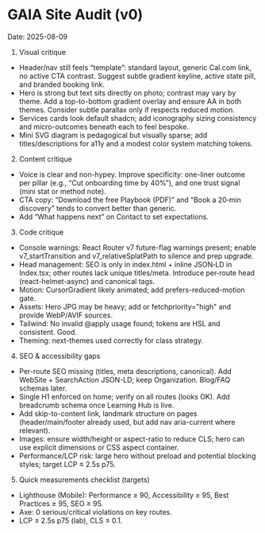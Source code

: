 # GAIA Site Audit (v0)

Date: 2025-08-09

1) Visual critique
- Header/nav still feels “template”: standard layout, generic Cal.com link, no active CTA contrast. Suggest subtle gradient keyline, active state pill, and branded booking link.
- Hero is strong but text sits directly on photo; contrast may vary by theme. Add a top-to-bottom gradient overlay and ensure AA in both themes. Consider subtle parallax only if respects reduced motion.
- Services cards look default shadcn; add iconography sizing consistency and micro-outcomes beneath each to feel bespoke.
- Mini SVG diagram is pedagogical but visually sparse; add titles/descriptions for a11y and a modest color system matching tokens.

2) Content critique
- Voice is clear and non-hypey. Improve specificity: one-liner outcome per pillar (e.g., “Cut onboarding time by 40%”), and one trust signal (mini stat or method note).
- CTA copy: “Download the free Playbook (PDF)” and “Book a 20‑min discovery” tends to convert better than generic.
- Add “What happens next” on Contact to set expectations.

3) Code critique
- Console warnings: React Router v7 future-flag warnings present; enable v7_startTransition and v7_relativeSplatPath to silence and prep upgrade.
- Head management: SEO is only in index.html + inline JSON‑LD in Index.tsx; other routes lack unique titles/meta. Introduce per‑route head (react-helmet-async) and canonical tags.
- Motion: CursorGradient likely animated; add prefers-reduced-motion gate.
- Assets: Hero JPG may be heavy; add <link rel="preload" as="image"> or fetchpriority="high" and provide WebP/AVIF sources.
- Tailwind: No invalid @apply usage found; tokens are HSL and consistent. Good.
- Theming: next-themes used correctly for class strategy.

4) SEO & accessibility gaps
- Per-route SEO missing (titles, meta descriptions, canonical). Add WebSite + SearchAction JSON-LD; keep Organization. Blog/FAQ schemas later.
- Single H1 enforced on home; verify on all routes (looks OK). Add breadcrumb schema once Learning Hub is live.
- Add skip-to-content link, landmark structure on pages (header/main/footer already used, but add nav aria-current where relevant).
- Images: ensure width/height or aspect-ratio to reduce CLS; hero can use explicit dimensions or CSS aspect container.
- Performance/LCP risk: large hero without preload and potential blocking styles; target LCP ≤ 2.5s p75.

5) Quick measurements checklist (targets)
- Lighthouse (Mobile): Performance ≥ 90, Accessibility ≥ 95, Best Practices ≥ 95, SEO ≥ 95.
- Axe: 0 serious/critical violations on key routes.
- LCP ≤ 2.5s p75 (lab), CLS ≤ 0.1.
